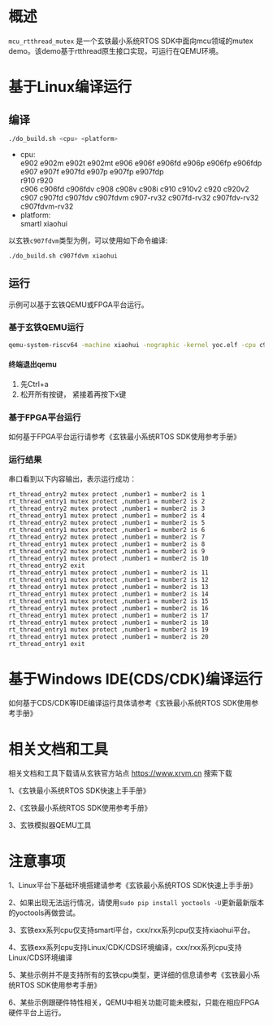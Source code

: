 # 概述

`mcu_rtthread_mutex`   是一个玄铁最小系统RTOS SDK中面向mcu领域的mutex demo。该demo基于rtthread原生接口实现，可运行在QEMU环境。

# 基于Linux编译运行

## 编译

```bash
./do_build.sh <cpu> <platform>
```
- cpu: <br />
        e902 e902m e902t e902mt e906 e906f e906fd e906p e906fp e906fdp e907 e907f e907fd e907p e907fp e907fdp <br />
        r910 r920 <br />
        c906 c906fd c906fdv c908 c908v c908i c910 c910v2 c920 c920v2 <br />
        c907 c907fd c907fdv c907fdvm c907-rv32 c907fd-rv32 c907fdv-rv32 c907fdvm-rv32
- platform: <br />
        smartl xiaohui

以玄铁`c907fdvm`类型为例，可以使用如下命令编译:
```bash
./do_build.sh c907fdvm xiaohui
```

## 运行

示例可以基于玄铁QEMU或FPGA平台运行。

### 基于玄铁QEMU运行

```bash
qemu-system-riscv64 -machine xiaohui -nographic -kernel yoc.elf -cpu c907fdvm
```

#### 终端退出qemu

1. 先Ctrl+a
2. 松开所有按键， 紧接着再按下x键

### 基于FPGA平台运行

如何基于FPGA平台运行请参考《玄铁最小系统RTOS SDK使用参考手册》

### 运行结果

串口看到以下内容输出，表示运行成功：

```
rt_thread_entry2 mutex protect ,number1 = mumber2 is 1
rt_thread_entry1 mutex protect ,number1 = mumber2 is 2
rt_thread_entry2 mutex protect ,number1 = mumber2 is 3
rt_thread_entry1 mutex protect ,number1 = mumber2 is 4
rt_thread_entry2 mutex protect ,number1 = mumber2 is 5
rt_thread_entry1 mutex protect ,number1 = mumber2 is 6
rt_thread_entry2 mutex protect ,number1 = mumber2 is 7
rt_thread_entry1 mutex protect ,number1 = mumber2 is 8
rt_thread_entry2 mutex protect ,number1 = mumber2 is 9
rt_thread_entry1 mutex protect ,number1 = mumber2 is 10
rt_thread_entry2 exit
rt_thread_entry1 mutex protect ,number1 = mumber2 is 11
rt_thread_entry1 mutex protect ,number1 = mumber2 is 12
rt_thread_entry1 mutex protect ,number1 = mumber2 is 13
rt_thread_entry1 mutex protect ,number1 = mumber2 is 14
rt_thread_entry1 mutex protect ,number1 = mumber2 is 15
rt_thread_entry1 mutex protect ,number1 = mumber2 is 16
rt_thread_entry1 mutex protect ,number1 = mumber2 is 17
rt_thread_entry1 mutex protect ,number1 = mumber2 is 18
rt_thread_entry1 mutex protect ,number1 = mumber2 is 19
rt_thread_entry1 mutex protect ,number1 = mumber2 is 20
rt_thread_entry1 exit
```

# 基于Windows IDE(CDS/CDK)编译运行

如何基于CDS/CDK等IDE编译运行具体请参考《玄铁最小系统RTOS SDK使用参考手册》

# 相关文档和工具

相关文档和工具下载请从玄铁官方站点 https://www.xrvm.cn 搜索下载

1、《玄铁最小系统RTOS SDK快速上手手册》

2、《玄铁最小系统RTOS SDK使用参考手册》

3、玄铁模拟器QEMU工具


# 注意事项

1、Linux平台下基础环境搭建请参考《玄铁最小系统RTOS SDK快速上手手册》

2、如果出现无法运行情况，请使用`sudo pip install yoctools -U`更新最新版本的yoctools再做尝试。

3、玄铁exx系列cpu仅支持smartl平台，cxx/rxx系列cpu仅支持xiaohui平台。

4、玄铁exx系列cpu支持Linux/CDK/CDS环境编译，cxx/rxx系列cpu支持Linux/CDS环境编译

5、某些示例并不是支持所有的玄铁cpu类型，更详细的信息请参考《玄铁最小系统RTOS SDK使用参考手册》

6、某些示例跟硬件特性相关，QEMU中相关功能可能未模拟，只能在相应FPGA硬件平台上运行。